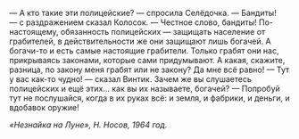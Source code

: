 — А кто такие эти полицейские? — спросила Селёдочка.
— Бандиты! — с раздражением сказал Колосок. — Честное слово, бандиты! По-настоящему, обязанность полицейских — защищать население от грабителей, в действительности же они защищают лишь богачей. А богачи-то и есть самые настоящие грабители. Только грабят они нас, прикрываясь законами, которые сами придумывают. А какая, скажите, разница, по закону меня грабят или не закону? Да мне всё равно!
— Тут у вас как-то чудно! — сказал Винтик. Зачем же вы слушаетесь полицейских и ещё этих… как вы их называете, богачей?
— Попробуй тут не послушайся, когда в их руках всё: и земля, и фабрики, и деньги, и вдобавок оружие!

*«Незнайка на Луне», Н. Носов, 1964 год.*
